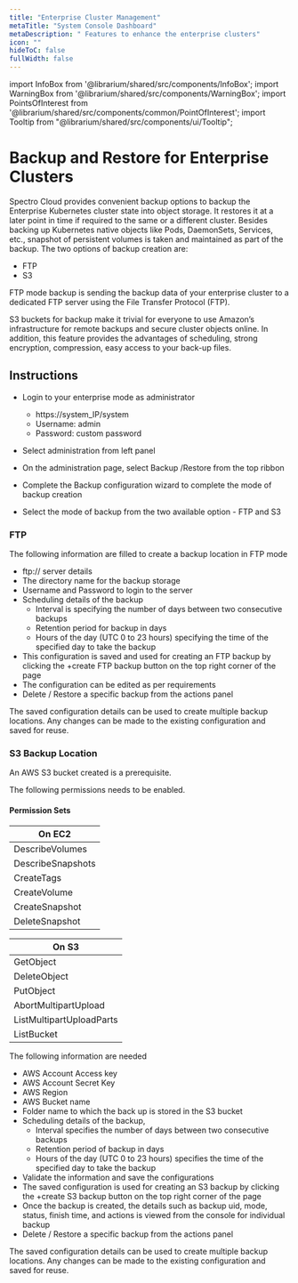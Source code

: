 ```yaml
---
title: "Enterprise Cluster Management"
metaTitle: "System Console Dashboard"
metaDescription: " Features to enhance the enterprise clusters"
icon: ""
hideToC: false
fullWidth: false
---
```


import InfoBox from '@librarium/shared/src/components/InfoBox';
import WarningBox from '@librarium/shared/src/components/WarningBox';
import PointsOfInterest from '@librarium/shared/src/components/common/PointOfInterest';
import Tooltip from "@librarium/shared/src/components/ui/Tooltip";



# Backup and Restore for Enterprise Clusters

Spectro Cloud provides convenient backup options to backup the Enterprise Kubernetes cluster state into object storage. It restores it at a later point in time if required to the same or a different cluster. Besides backing up Kubernetes native objects like Pods, DaemonSets, Services, etc., snapshot of persistent volumes is taken and maintained as part of the backup. The two options of backup creation are:
* FTP
* S3

FTP mode backup is sending the backup data of your enterprise cluster to a dedicated FTP server using the File Transfer Protocol (FTP).

S3 buckets for backup make it trivial for everyone to use Amazon’s infrastructure for remote backups and secure cluster objects online. In addition, this feature provides the advantages of scheduling, strong encryption, compression, easy access to your back-up files. 

## Instructions

* Login to your enterprise mode as administrator

  * https://system_IP/system
  * Username: admin
  * Password: custom password
* Select administration from left panel
* On the administration page, select Backup /Restore from the top ribbon
* Complete the Backup configuration wizard to complete the mode of backup creation
* Select the mode of backup from the two available option - FTP and S3
### FTP

The following information are filled to create a backup location in FTP mode
* ftp:// server details
* The directory name for the backup storage
* Username and Password to login to the server
* Scheduling details of the backup
	* Interval is specifying the number of days between two consecutive backups
	* Retention period for backup in days
	* Hours of the day (UTC 0 to 23 hours) specifying the time of the specified day to take the backup
* This configuration is saved and used for creating an FTP backup by clicking the +create FTP backup button on the top right corner of the page
* The configuration can be edited as per requirements
* Delete / Restore a specific backup from the actions panel

<InfoBox>
The saved configuration details can be used to create multiple backup locations. 
Any changes can be made to the existing configuration and saved for reuse. 
</InfoBox>

### S3 Backup Location

<WarningBox>

An AWS S3 bucket created is a prerequisite.

The following permissions needs to be enabled.

</WarningBox>

#### Permission Sets

|On EC2|
|------|
|DescribeVolumes|
|DescribeSnapshots|
|CreateTags|
|CreateVolume|
|CreateSnapshot|
|DeleteSnapshot|


|On S3|
|---------|
|GetObject|
|DeleteObject|
|PutObject|
|AbortMultipartUpload|
|ListMultipartUploadParts|
|ListBucket|

The following information are needed
* AWS Account Access key
* AWS Account Secret Key
* AWS Region
* AWS Bucket name
* Folder name to which the back up is stored in the S3 bucket
* Scheduling details of the backup,
	* Interval specifies the number of days between two consecutive backups
	* Retention period of backup in days
	* Hours of the day (UTC 0 to 23 hours) specifies the time of the specified day to take the backup
* Validate the information and save the configurations
* The saved configuration is used for creating an S3 backup by clicking the +create S3 backup button on the top right corner of the page
* Once the backup is created, the details such as backup uid, mode, status, finish time, and actions is viewed from the console for individual backup
* Delete / Restore a specific backup from the actions panel 

<InfoBox>
The saved configuration details can be used to create multiple backup locations. Any changes can be made to the existing configuration and saved for reuse. 
</InfoBox>
